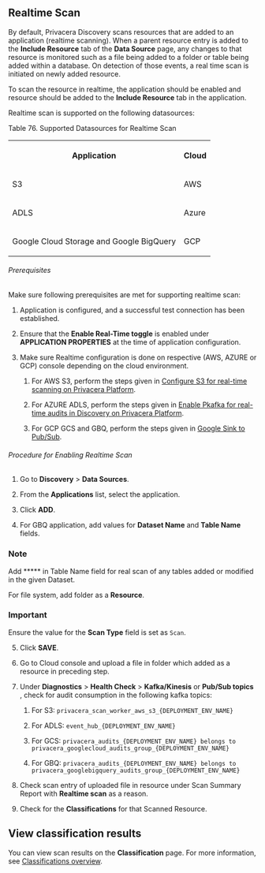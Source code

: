 ## Realtime Scan

By default, Privacera Discovery scans resources that are added to an
application (realtime scanning). When a parent resource entry is added to the
**Include Resource** tab of the **Data Source** page, any changes to that
resource is monitored such as a file being added to a folder or table being
added within a database. On detection of those events, a real time scan is
initiated on newly added resource.

To scan the resource in realtime, the application should be enabled and
resource should be added to the **Include Resource** tab in the application.

Realtime scan is supported on the following datasources:

Table 76. Supported Datasources for Realtime Scan

<table>  
<tr>  
<th>

Application

</th>  
<th>

Cloud

</th></tr>  
<tr>  
<td>

S3

</td>  
<td>

AWS

</td></tr>  
<tr>  
<td>

ADLS

</td>  
<td>

Azure

</td></tr>  
<tr>  
<td>

Google Cloud Storage and Google BigQuery

</td>  
<td>

GCP

</td></tr></table>



###### Prerequisites

Make sure following prerequisites are met for supporting realtime scan:

1. Application is configured, and a successful test connection has been established.

2. Ensure that the **Enable Real-Time toggle** is enabled under **APPLICATION PROPERTIES** at the time of application configuration.

3. Make sure Realtime configuration is done on respective (AWS, AZURE or GCP) console depending on the cloud environment.

    1. For AWS S3, perform the steps given in [Configure S3 for real-time scanning on Privacera Platform](configure-s3-for-real-time-scanning-on-privacera-platform.html "Configure S3 for real-time scanning on Privacera Platform").

    2. For AZURE ADLS, perform the steps given in [Enable Pkafka for real-time audits in Discovery on Privacera Platform](enable-pkafka-for-real-time-audits-in-discovery-on-privacera-platform.html "Enable Pkafka for real-time audits in Discovery on Privacera Platform").

    3. For GCP GCS and GBQ, perform the steps given in [Google Sink to Pub/Sub](google-sink-to-pub-sub.html "Google Sink to Pub/Sub").

###### Procedure for Enabling Realtime Scan

1. Go to **Discovery** > **Data Sources**.

2. From the **Applications** list, select the application.

3. Click **ADD**.

4. For GBQ application, add values for **Dataset Name** and **Table Name** fields.

### Note

Add ***** in Table Name field for real scan of any tables added or modified in
the given Dataset.

For file system, add folder as a **Resource**.

### Important

Ensure the value for the **Scan Type** field is set as `Scan`.

5. Click **SAVE**.

6. Go to Cloud console and upload a file in folder which added as a resource in preceding step.

7. Under **Diagnostics** > **Health Check** > **Kafka/Kinesis** or **Pub/Sub topics** , check for audit consumption in the following kafka topics:

    1. For S3: `privacera_scan_worker_aws_s3_{DEPLOYMENT_ENV_NAME}`

    2. For ADLS: `event_hub_{DEPLOYMENT_ENV_NAME}`

    3. For GCS: `privacera_audits_{DEPLOYMENT_ENV_NAME} belongs to privacera_googlecloud_audits_group_{DEPLOYMENT_ENV_NAME}`

    4. For GBQ: `privacera_audits_{DEPLOYMENT_ENV_NAME} belongs to privacera_googlebigquery_audits_group_{DEPLOYMENT_ENV_NAME}`

8. Check scan entry of uploaded file in resource under Scan Summary Report with **Realtime scan** as a reason.

9. Check for the **Classifications** for that Scanned Resource.

## View classification results

You can view scan results on the **Classification** page. For more
information, see [Classifications overview](classifications.html
"Classifications overview").
